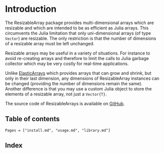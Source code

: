 # Introduction

The ResizableArray package provides multi-dimensional arrays which are
resizable and which are intended to be as efficient as Julia arrays. This
circumvents the Julia limitation that only uni-dimensional arrays (of type
`Vector`) are resizable. The only restriction is that the number of dimensions
of a resizable array must be left unchanged.

Resizable arrays may be useful in a variety of situations. For instance to
avoid re-creating arrays and therefore to limit the calls to Julia garbage
collector which may be very costly for real-time applications.

Unlike [ElasticArrays](https://github.com/JuliaArrays/ElasticArrays.jl) which
provides arrays that can grow and shrink, but only in their last dimension, any
dimensions of ResizableArray instances can be changed (providing the number of
dimensions remain the same). Another difference is that you may use a custom
Julia object to store the elements of a resizable array, not just a
`Vector{T}`.

The source code of ResizableArrays is available on
[GitHub](https://github.com/emmt/ResizableArrays.jl).


## Table of contents

```@contents
Pages = ["install.md", "usage.md", "library.md"]
```

## Index

```@index
```
